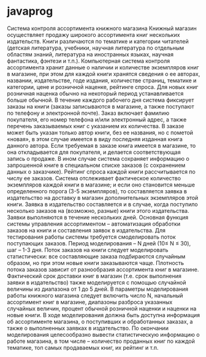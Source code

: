 # javaprog
Система контроля ассортимента
книжного магазина Книжный магазин осуществляет
продажу широкого ассортимента книг нескольких
издательств. Книги различаются по тематике и категории читателей
(детская литература, учебники, научная литература по отдельным областям
знаний, литература на иностранных языках, научная фантастика, фэнтези и
т.п.). Компьютерная система контроля ассортимента хранит данные о
наличии и количестве экземпляров книг в магазине, при этом для каждой
книги хранятся сведения о ее авторах, названии, издательстве, годе
издания, количестве страниц, тематике и категории, цене и розничной
наценке, рейтинге спроса. Для новых книг розничная наценка
обычно на некоторый период устанавливается больше обычной.
В течение каждого рабочего дня система фиксирует заказы на
книги (заказы записываются в магазине, а также поступают по телефону и
электронной почте). Заказ включает фамилию покупателя, его номер телефона
и/или электронный адрес, а также перечень заказываемых книг с указанием их
количества. В заказе может быть указан только автор книги, без ее названия, но с
пометой «новая», в этом случае имеется в виду последняя изданная книга
данного автора. Если требуемая в заказе книга имеется в магазине, то она
откладывается для покупателя, и делается соответствующая запись о продаже. В
ином случае система сохраняет информацию о запрошенной книге в
специальном списке заказов (с сохранением данных о заказчике). Рейтинг
спроса каждой книги рассчитывается по числу ее заказов.
Система отслеживает фактическое количество экземпляров каждой книги
в магазине; и если оно становится меньше определенного порога (3-5
экземпляров), то составляется заявка в издательство на
доставку в магазин дополнительных экземпляров этой книги. Заявка в
издательство составляется и в случае, когда поступило несколько заказов на
(возможно, разные) книги этого издательства. Заявки выполняются в течение
нескольких дней.
Основная функция системы управления ассортиментом – автоматизация
обработки заказов на книги и составления заявок в издательства. Для
тестирования работы системы требуется смоделировать поток поступающих
заказов. Период моделирования – N дней (10≤ N ≤ 30), шаг – 1-3 дня.
Поток заказов на книги следует моделировать статистически: все
составляющие заказа подбираются случайным образом, но при этом новые книги
заказываются чаще. Плотность потока заказов зависит от разнообразия
ассортимента книг в магазине. Фактический срок доставки книг в магазин (т.е.
срок выполнения заявки в издательство) также моделируется с помощью
случайной величины из диапазона от 1 до 5 дней.
В параметры моделирования работы книжного магазина следует включить
число N, начальный ассортимент книг в магазине, диапазоны разброса указанных
случайных величин, процент обычной розничной наценки и наценки на новые
книги. В ходе моделирования должна быть доступна информация об
ассортименте магазина, о поступивших и обработанных заказах, а также о
выполненных заявках в издательство. По окончании моделирования
целесообразно вывести статистическую информацию о работе магазина, в том
числе – количество проданных книг по каждой тематике, топ самых
продаваемых книг, их рейтинг и т.п.
